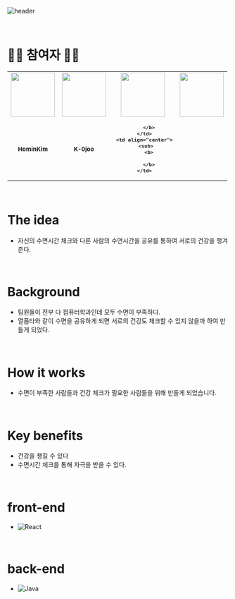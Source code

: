![header](https://capsule-render.vercel.app/api?type=waving&color=timeAuto&height=300&section=header&text=Sleep%20Keeper%&fontSize=50&animation=twinkling)

</br>

# 🙋‍♀️ 참여자 🙋‍♂️
<table>
  <tr>
    <td align="center">
      <a href="https://github.com/HominKim">
      <img src="https://avatars.githubusercontent.com/u/88646511?v=4?s=100" width="100px;" alt="">
    </td>
    <td align="center">
      <a href="https://githun.com/K-0joo">
      <img src="https://avatars.githubusercontent.com/u/83263735?v=4?s=100" width="100px;" alt="">
    </td>
    <td align="center">
      <a href="https://github.com/">
      <img src="https://avatars.githubusercontent.com/u/93824145?v=4?s=100" width="100px;" alt="">
   </td>
   <td algin="center">
    <a href="httos://github.com/">
    <img src= ?s=100" width="100px; alt="">
  </tr>
  <tr>
    <td align="center">
      <sub>
        <b>
          HominKim
        </b>
    </td>
    <td align="center">
      <sub>
        <b>
          K-0joo
        </b>
     </td>     
     <td align="center">
      <sub>
        <b>
        
        </b>
     </td>
     <td align="center">
      <sub>
        <b>
        
        </b>
     </td>
  </tr>
</table>

</br>

# The idea
- 자신의 수면시간 체크와 다른 사람의 수면시간을 공유를 통하여 서로의 건강을 챙겨준다.

</br>

# Background
- 팀원들이 전부 다 컴퓨터학과인데 모두 수면이 부족하다.
- 열품타와 같이 수면을 공유하게 되면 서로의 건강도 체크할 수 있지 않을까 하여 만들게 되었다.

</br>

# How it works
- 수면이 부족한 사람들과 건강 체크가 필요한 사람들을 위해 만들게 되었습니다.

</br>

# Key benefits
- 건강을 챙길 수 있다
- 수면시간 체크를 통해 자극을 받을 수 있다.

</br>

# front-end
- ![React](https://img.shields.io/badge/react-%2320232a.svg?style=for-the-badge&logo=react&logoColor=%2361DAFB)

</br>

# back-end
- ![Java](https://img.shields.io/badge/java-%23ED8B00.svg?style=for-the-badge&logo=java&logoColor=white)
